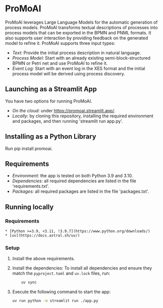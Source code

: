 # ProMoAI
ProMoAI leverages Large Language Models for the automatic generation of process models. ProMoAI transforms textual descriptions of processes into process models that can be exported in the BPMN and PNML formats. It also supports user interaction by providing feedback on the generated model to refine it. ProMoAI supports three input types:
* *Text:* Provide the initial process description in natural language.
* *Process Model:* Start with an already existing semi-block-structured BPMN or Petri net and use ProMoAI to refine it.
* *Event Log:* Start with an event log in the XES format and the initial process model will be derived using process discovery.

## Launching as a Streamlit App
You have two options for running ProMoAI.
* *On the cloud:* under https://promoai.streamlit.app/.
* *Locally:* by cloning this repository, installing the required environment and packages, and then running 'streamlit run app.py'.

## Installing as a Python Library
Run pip install promoai.

## Requirements

* *Environment:* the app is tested on both Python 3.9 and 3.10.
* *Dependencies:* all required dependencies are listed in the file 'requirements.txt'.
* *Packages:* all required packages are listed in the file 'packages.txt'.

## Running locally

### Requirements
    * [Python >=3.9, <3.11, !3.9.7](https://www.python.org/downloads/)
    * [uv](https://docs.astral.sh/uv/)
### Setup
1. Install the above requirements.

2. Install the dependencies:
    To install all dependencies and ensure they match the `pyproject.toml` and `uv.lock` files, run:

    ```sh
        uv sync
    ```
3. Execute the following command to start the app:

    ```sh
    uv run python -m streamlit run ./app.py
    ```

